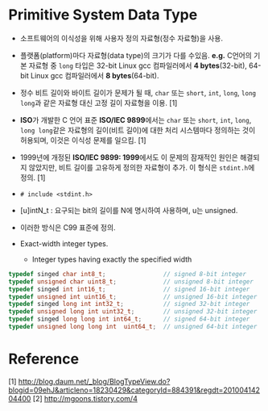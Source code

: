 <!-- TITLE: Data Type -->
<!-- SUBTITLE: Data types for C -->

# Primitive System Data Type

* 소프트웨어의 이식성을 위해 사용자 정의 자료형(정수 자료형)을 사용.
* 플랫폼(platform)마다 자료형(data type)의 크기가 다를 수있음.
  **e.g.** C언어의 기본 자료형 중 `long` 타입은 32-bit Linux gcc 컴파일러에서 **4 bytes**(32-bit), 64-bit Linux gcc 컴파일러에서 **8 bytes**(64-bit).
* 정수 비트 길이와 바이트 길이가 문제가 될 때, `char` 또는 `short`, `int`, `long`, `long long`과 같은 자료형 대신 고정 길이 자료형을 이용. [1]
* **ISO**가 개발한 C 언어 표준 **ISO/IEC 9899**에서는 `char` 또는 `short`, `int`, `long`, `long long`같은 자료형의 길이(비트 길이)에 대한 처리 시스템마다 정의하는 것이 허용되며, 이것은 이식성 문제를 일으킴. [1]
* 1999년에 개정된 **ISO/IEC 9899: 1999**에서도 이 문제의 잠재적인 원인은 해결되지 않았지만, 비트 길이를 고유하게 정의한 자료형이 추가. 이 형식은 `stdint.h`에 정의. [1]

* `# include <stdint.h>`
* [u]intN_t : 요구되는 bit의 길이를 N에 명시하여 사용하며, u는 unsigned.
* 이러한 방식은 C99 표준에 정의.
* Exact-width integer types.
  * Integer types having exactly the specified width
```c
typedef singed char int8_t;                // signed 8-bit integer
typedef unsigned char uint8_t;             // unsigned 8-bit integer
typedef singed int int16_t;                // signed 16-bit integer
typedef unsigned int uint16_t;             // unsigned 16-bit integer
typedef singed long int int32_t;           // signed 32-bit integer
typedef unsigned long int uint32_t;        // unsigned 32-bit integer
typedef singed long long int int64_t;      // signed 64-bit integer
typedef unsigned long long int  uint64_t;  // unsigned 64-bit integer
```

Reference
=====
[1] http://blog.daum.net/_blog/BlogTypeView.do?blogid=09ehJ&articleno=18230429&categoryId=884391&regdt=20100414204400 
[2] http://mgoons.tistory.com/4